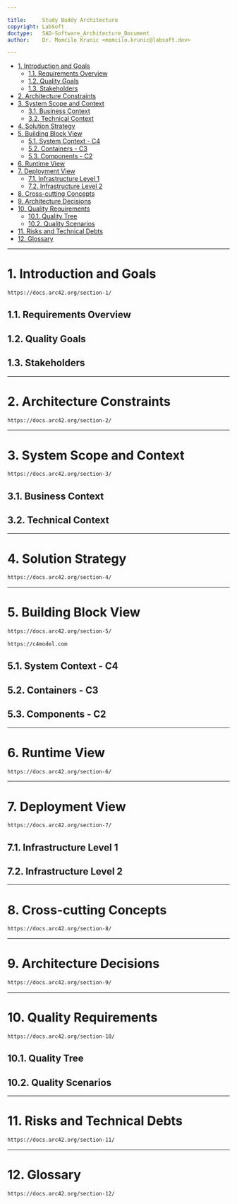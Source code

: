 ```yaml
---

title:     Study Buddy Architecture 
copyright: LabSoft
doctype:   SAD-Software_Architecture_Document
author:    Dr. Momcilo Krunic <momcilo.krunic@labsoft.dev>

---
```


- [1. Introduction and Goals](#1-introduction-and-goals)
  - [1.1. Requirements Overview](#11-requirements-overview)
  - [1.2. Quality Goals](#12-quality-goals)
  - [1.3. Stakeholders](#13-stakeholders)
- [2. Architecture Constraints](#2-architecture-constraints)
- [3. System Scope and Context](#3-system-scope-and-context)
  - [3.1. Business Context](#31-business-context)
  - [3.2. Technical Context](#32-technical-context)
- [4. Solution Strategy](#4-solution-strategy)
- [5. Building Block View](#5-building-block-view)
  - [5.1. System Context - C4](#51-system-context---c4)
  - [5.2. Containers - C3](#52-containers---c3)
  - [5.3. Components - C2](#53-components---c2)
- [6. Runtime View](#6-runtime-view)
- [7. Deployment View](#7-deployment-view)
  - [7.1. Infrastructure Level 1](#71-infrastructure-level-1)
  - [7.2. Infrastructure Level 2](#72-infrastructure-level-2)
- [8. Cross-cutting Concepts](#8-cross-cutting-concepts)
- [9. Architecture Decisions](#9-architecture-decisions)
- [10. Quality Requirements](#10-quality-requirements)
  - [10.1. Quality Tree](#101-quality-tree)
  - [10.2. Quality Scenarios](#102-quality-scenarios)
- [11. Risks and Technical Debts](#11-risks-and-technical-debts)
- [12. Glossary](#12-glossary)

---

# 1. Introduction and Goals

```Markdown
https://docs.arc42.org/section-1/ 
```


## 1.1. Requirements Overview 


## 1.2. Quality Goals 


## 1.3. Stakeholders 

---

# 2. Architecture Constraints

```Markdown
https://docs.arc42.org/section-2/
```

---

# 3. System Scope and Context 

```Markdown
https://docs.arc42.org/section-3/ 
```

## 3.1. Business Context 


## 3.2. Technical Context

---

# 4. Solution Strategy 

```Markdown
https://docs.arc42.org/section-4/ 
```

---

# 5. Building Block View 

```Markdown
https://docs.arc42.org/section-5/ 
```

```Markdown 
https://c4model.com 
```

## 5.1. System Context - C4 

## 5.2. Containers - C3 

## 5.3. Components - C2

---

# 6. Runtime View 

```Markdown
https://docs.arc42.org/section-6/ 
```

---

# 7. Deployment View 

```Markdown 
https://docs.arc42.org/section-7/ 
```

## 7.1. Infrastructure Level 1 

## 7.2. Infrastructure Level 2

---

# 8. Cross-cutting Concepts 

```Markdown
https://docs.arc42.org/section-8/ 
```


---

# 9. Architecture Decisions 

```Markdown
https://docs.arc42.org/section-9/ 
```

---

# 10. Quality Requirements 

```Markdown
https://docs.arc42.org/section-10/ 
```

## 10.1. Quality Tree 


## 10.2. Quality Scenarios 

---

# 11. Risks and Technical Debts

```Markdown
https://docs.arc42.org/section-11/ 
```

---

# 12. Glossary 

```Markdown 
https://docs.arc42.org/section-12/ 
```

